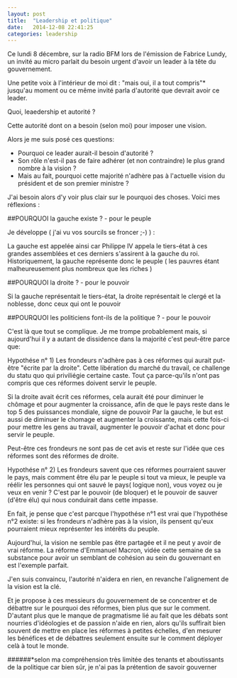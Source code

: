 ```yaml
---
layout: post
title:  "Leadership et politique"
date:   2014-12-08 22:41:25
categories: leadership
---
```


Ce lundi 8 décembre, sur la radio BFM lors de l'émission de Fabrice Lundy, 
un invité au micro parlait du besoin urgent d'avoir un leader à la tête du gouvernement.


Une petite voix à l'intérieur de moi dit : "mais oui, il a tout compris"*  jusqu'au moment ou ce même invité parla d'autorité que devrait avoir ce leader.

Quoi, leaedership et autorité ?

Cette autorité dont on a besoin (selon moi) pour imposer une vision.
 
Alors je me suis posé ces questions:

- Pourquoi ce leader aurait-il besoin d'autorité ?
- Son rôle n'est-il pas de faire adhérer (et non contraindre) le plus grand nombre à la vision ?
- Mais au fait, pourquoi cette majorité n'adhère pas à l'actuelle vision du président et de son premier ministre ? 


J'ai besoin alors d'y voir plus clair sur le pourquoi des choses. Voici mes réflexions :


##POURQUOI la gauche existe ? - pour le peuple

Je développe ( j'ai vu vos sourcils se froncer ;-) ) :

La gauche est appelée ainsi car Philippe IV appela le tiers-état à ces grandes assemblées et ces derniers s'assirent à la gauche du roi.
Historiquement, la gauche représente  donc le peuple ( les pauvres étant malheureusement plus nombreux que les riches )
    
##POURQUOI la droite ? - pour le pouvoir 
    
Si la gauche représentait le tiers-état, la droite représentait le clergé et la noblesse, donc ceux qui ont le pouvoir
    
##POURQUOI les politiciens font-ils de la politique ? - pour le pouvoir
    
C'est là que tout se complique. Je me trompe probablement mais, si aujourd'hui il y a autant de dissidence dans la majorité c'est peut-être parce que:

Hypothése n° 1) Les frondeurs n'adhère pas à ces réformes qui aurait put-être "écrite par la droite". Cette libération du marché du travail, 
ce challenge du statu quo qui priviliégie certaine caste. Tout ça parce-qu'ils n'ont pas compris que ces réformes doivent servir le peuple.

Si la droite avait écrit ces réformes, cela aurait été pour diminuer le chômage et pour augmenter la croissance, afin de que le pays reste dans le top 5 des puissances mondiale, signe de pouvoir 
Par la gauche, le but est aussi de diminuer le chomage et augmenter la croissante, mais cette fois-ci pour mettre les gens au travail, augmenter le pouvoir d'achat et donc pour servir le peuple.    

Peut-être ces frondeurs ne sont pas de cet avis et reste sur l'idée que ces réformes sont des réformes de droite.

Hypothése n° 2) Les frondeurs savent que ces réformes pourraient sauver le pays, mais comment être élu par le peuple si tout va mieux, le peuple va réélir les personnes qui ont sauvé le pays( logique non), vous voyez ou je veux en venir ?
C'est par le pouvoir (de bloquer) et le pouvoir de sauver (d'être élu) qui nous conduirait dans cette impasse.


En fait, je pense que c'est parcque l'hypothése n°1 est vrai que l'hypothése n°2 existe: si les frondeurs n'adhère pas à la vision, ils pensent qu'eux pourraient mieux représenter les intérêts du peuple. 

     
Aujourd'hui, la vision ne semble pas être partagée et il ne peut y avoir de vrai réforme. La réforme d'Emmanuel Macron, vidée cette semaine de sa substance pour avoir un semblant de cohésion au sein du gouvernant en est l'exemple parfait.
    
J'en suis convaincu, l'autorité n'aidera en rien, en revanche l'alignement de la vision est la clé.

Et je propose à ces messieurs du gouvernement de se concentrer et de débattre sur le pourquoi des réformes, bien plus que sur le comment.
D'autant plus que le manque de pragmatisme lié  au fait que les débats sont nourries d'idéologies et de passion n'aide en rien, 
alors qu'ils suffirait bien souvent de mettre en place les réformes à petites échelles, d'en mesurer les bénéfices et de débattres seulement ensuite sur le comment déployer celà à tout le monde.
 
 
######*selon ma compréhension très limitée des tenants et aboutissants de la politique car bien sûr, je n'ai pas la prétention de savoir  gouverner